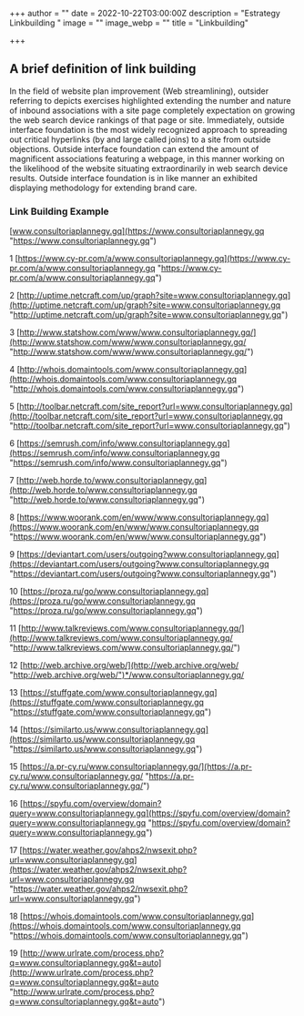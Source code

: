 +++
author = ""
date = 2022-10-22T03:00:00Z
description = "Estrategy Linkbuilding "
image = ""
image_webp = ""
title = "Linkbuilding"

+++
## A brief definition of link building

In the field of website plan improvement (Web streamlining), outsider referring to depicts exercises highlighted extending the number and nature of inbound associations with a site page completely expectation on growing the web search device rankings of that page or site. Immediately, outside interface foundation is the most widely recognized approach to spreading out critical hyperlinks (by and large called joins) to a site from outside objections. Outside interface foundation can extend the amount of magnificent associations featuring a webpage, in this manner working on the likelihood of the website situating extraordinarily in web search device results. Outside interface foundation is in like manner an exhibited displaying methodology for extending brand care.

### Link Building Example

[www.consultoriaplannegy.gq](https://www.consultoriaplannegy.gq "https://www.consultoriaplannegy.gq")

1 [https://www.cy-pr.com/a/www.consultoriaplannegy.gq](https://www.cy-pr.com/a/www.consultoriaplannegy.gq "https://www.cy-pr.com/a/www.consultoriaplannegy.gq") 

2 [http://uptime.netcraft.com/up/graph?site=www.consultoriaplannegy.gq](http://uptime.netcraft.com/up/graph?site=www.consultoriaplannegy.gq "http://uptime.netcraft.com/up/graph?site=www.consultoriaplannegy.gq") 

3 [http://www.statshow.com/www/www.consultoriaplannegy.gq/](http://www.statshow.com/www/www.consultoriaplannegy.gq/ "http://www.statshow.com/www/www.consultoriaplannegy.gq/") 

4 [http://whois.domaintools.com/www.consultoriaplannegy.gq](http://whois.domaintools.com/www.consultoriaplannegy.gq "http://whois.domaintools.com/www.consultoriaplannegy.gq") 

5 [http://toolbar.netcraft.com/site_report?url=www.consultoriaplannegy.gq](http://toolbar.netcraft.com/site_report?url=www.consultoriaplannegy.gq "http://toolbar.netcraft.com/site_report?url=www.consultoriaplannegy.gq") 

6 [https://semrush.com/info/www.consultoriaplannegy.gq](https://semrush.com/info/www.consultoriaplannegy.gq "https://semrush.com/info/www.consultoriaplannegy.gq") 

7 [http://web.horde.to/www.consultoriaplannegy.gq](http://web.horde.to/www.consultoriaplannegy.gq "http://web.horde.to/www.consultoriaplannegy.gq") 

8 [https://www.woorank.com/en/www/www.consultoriaplannegy.gq](https://www.woorank.com/en/www/www.consultoriaplannegy.gq "https://www.woorank.com/en/www/www.consultoriaplannegy.gq") 

9 [https://deviantart.com/users/outgoing?www.consultoriaplannegy.gq](https://deviantart.com/users/outgoing?www.consultoriaplannegy.gq "https://deviantart.com/users/outgoing?www.consultoriaplannegy.gq") 

10 [https://proza.ru/go/www.consultoriaplannegy.gq](https://proza.ru/go/www.consultoriaplannegy.gq "https://proza.ru/go/www.consultoriaplannegy.gq") 

11 [http://www.talkreviews.com/www.consultoriaplannegy.gq/](http://www.talkreviews.com/www.consultoriaplannegy.gq/ "http://www.talkreviews.com/www.consultoriaplannegy.gq/") 

12 [http://web.archive.org/web/](http://web.archive.org/web/ "http://web.archive.org/web/")*/www.consultoriaplannegy.gq/ 

13 [https://stuffgate.com/www.consultoriaplannegy.gq](https://stuffgate.com/www.consultoriaplannegy.gq "https://stuffgate.com/www.consultoriaplannegy.gq") 

14 [https://similarto.us/www.consultoriaplannegy.gq](https://similarto.us/www.consultoriaplannegy.gq "https://similarto.us/www.consultoriaplannegy.gq") 

15 [https://a.pr-cy.ru/www.consultoriaplannegy.gq/](https://a.pr-cy.ru/www.consultoriaplannegy.gq/ "https://a.pr-cy.ru/www.consultoriaplannegy.gq/") 

16 [https://spyfu.com/overview/domain?query=www.consultoriaplannegy.gq](https://spyfu.com/overview/domain?query=www.consultoriaplannegy.gq "https://spyfu.com/overview/domain?query=www.consultoriaplannegy.gq")

17 [https://water.weather.gov/ahps2/nwsexit.php?url=www.consultoriaplannegy.gq](https://water.weather.gov/ahps2/nwsexit.php?url=www.consultoriaplannegy.gq "https://water.weather.gov/ahps2/nwsexit.php?url=www.consultoriaplannegy.gq") 

18 [https://whois.domaintools.com/www.consultoriaplannegy.gq](https://whois.domaintools.com/www.consultoriaplannegy.gq "https://whois.domaintools.com/www.consultoriaplannegy.gq") 

19 [http://www.urlrate.com/process.php?q=www.consultoriaplannegy.gq&t=auto](http://www.urlrate.com/process.php?q=www.consultoriaplannegy.gq&t=auto "http://www.urlrate.com/process.php?q=www.consultoriaplannegy.gq&t=auto") 